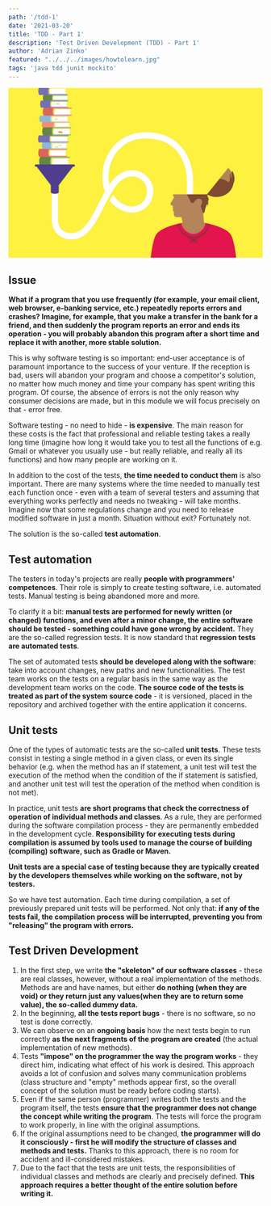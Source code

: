 ```yaml
---
path: '/tdd-1'
date: '2021-03-20'
title: 'TDD - Part 1'
description: 'Test Driven Development (TDD) - Part 1'
author: 'Adrian Zinko'
featured: "../../../images/howtolearn.jpg"
tags: 'java tdd junit mockito'
---
```


![how to learn](../../../images/howtolearn.jpg)

## Issue

__What if a program that you use frequently (for example, your email client, web browser, e-banking service, etc.) repeatedly reports errors and crashes? Imagine, for example, that you make a transfer in the bank for a friend, and then suddenly the program reports an error and ends its operation - you will probably abandon this program after a short time and replace it with another, more stable solution.__

This is why software testing is so important: end-user acceptance is of paramount importance to the success of your venture. If the reception is bad, users will abandon your program and choose a competitor's solution, no matter how much money and time your company has spent writing this program. Of course, the absence of errors is not the only reason why consumer decisions are made, but in this module we will focus precisely on that - error free.

Software testing - no need to hide - __is expensive__. The main reason for these costs is the fact that professional and reliable testing takes a really long time (imagine how long it would take you to test all the functions of e.g. Gmail or whatever you usually use - but really reliable, and really all its functions) and how many people are working on it.

In addition to the cost of the tests, __the time needed to conduct them__ is also important. There are many systems where the time needed to manually test each function once - even with a team of several testers and assuming that everything works perfectly and needs no tweaking - will take months. Imagine now that some regulations change and you need to release modified software in just a month. Situation without exit? Fortunately not.

The solution is the so-called __test automation__.

## Test automation

The testers in today's projects are really __people with programmers' competences__. Their role is simply to create testing software, i.e. automated tests. Manual testing is being abandoned more and more.

To clarify it a bit: __manual tests are performed for newly written (or changed) functions, and even after a minor change, the entire software should be tested - something could have gone wrong by accident.__ They are the so-called regression tests. It is now standard that __regression tests are automated tests__.

The set of automated tests __should be developed along with the software__: take into account changes, new paths and new functionalities. The test team works on the tests on a regular basis in the same way as the development team works on the code. __The source code of the tests is treated as part of the system source code__ - it is versioned, placed in the repository and archived together with the entire application it concerns.

## Unit tests

One of the types of automatic tests are the so-called __unit tests__. These tests consist in testing a single method in a given class, or even its single behavior (e.g. when the method has an if statement, a unit test will test the execution of the method when the condition of the if statement is satisfied, and another unit test will test the operation of the method when condition is not met).

In practice, unit tests __are short programs that check the correctness of operation of individual methods and classes__. As a rule, they are performed during the software compilation process - they are permanently embedded in the development cycle. __Responsibility for executing tests during compilation is assumed by tools used to manage the course of building (compiling) software, such as Gradle or Maven.__

__Unit tests are a special case of testing because they are typically created by the developers themselves while working on the software, not by testers.__

So we have test automation. Each time during compilation, a set of previously prepared unit tests will be performed.
Not only that: __if any of the tests fail, the compilation process will be interrupted, preventing you from "releasing" the program with errors.__

## Test Driven Development

1. In the first step, we write __the "skeleton" of our software classes__ - these are real classes, however, without a real implementation of the methods. Methods are and have names, but either __do nothing (when they are void) or they return just any values ​​(when they are to return some value), the so-called dummy data.__
2. In the beginning, __all the tests report bugs__ - there is no software, so no test is done correctly.
3. We can observe on an __ongoing basis__ how the next tests begin to run correctly __as the next fragments of the program are created__ (the actual implementation of new methods).
4. Tests __"impose" on the programmer the way the program works__ - they direct him, indicating what effect of his work is desired. This approach avoids a lot of confusion and solves many communication problems (class structure and "empty" methods appear first, so the overall concept of the solution must be ready before coding starts).
5. Even if the same person (programmer) writes both the tests and the program itself, the tests __ensure that the programmer does not change the concept while writing the program__. The tests will force the program to work properly, in line with the original assumptions.
6. If the original assumptions need to be changed, __the programmer will do it consciously - first he will modify the structure of classes and methods and tests.__ Thanks to this approach, there is no room for accident and ill-considered mistakes.
7. Due to the fact that the tests are unit tests, the responsibilities of individual classes and methods are clearly and precisely defined. __This approach requires a better thought of the entire solution before writing it.__
